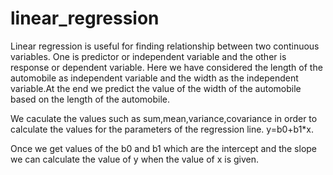# linear_regression
Linear regression is useful for finding relationship between two continuous variables. One is predictor or independent variable and the
other is response or dependent variable. Here we have considered the length of the automobile as independent variable and the width as the
independent variable.At the end we predict the value of the width of the automobile based on the length of the automobile.

We caculate the values such as sum,mean,variance,covariance in order to calculate the values for the parameters of the regression line.
y=b0+b1*x.

Once we get values of the b0 and b1 which are the intercept and the slope we can calculate the value of y when the value of x is given.
